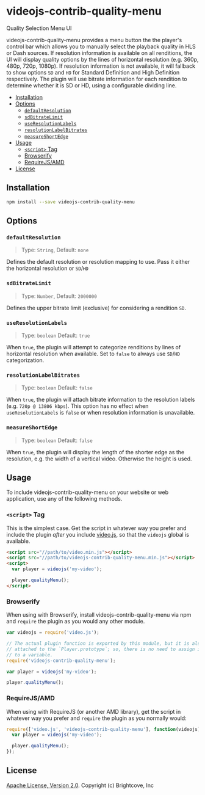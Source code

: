 # videojs-contrib-quality-menu

Quality Selection Menu UI

videojs-contrib-quality-menu provides a menu button the the player's control bar which allows you to manually select the playback quality in HLS or Dash sources. If resolution information is available on all renditions, the UI will display quality options by the lines of horizontal resolution (e.g. 360p, 480p, 720p, 1080p). If resolution information is not available, it will fallback to show options `SD` and `HD` for Standard Definition and High Definition respectively. The plugin will use bitrate information for each rendition to determine whether it is SD or HD, using a configurable dividing line.

<!-- START doctoc generated TOC please keep comment here to allow auto update -->
<!-- DON'T EDIT THIS SECTION, INSTEAD RE-RUN doctoc TO UPDATE -->

- [Installation](#installation)
- [Options](#options)
  - [`defaultResolution`](#defaultresolution)
  - [`sdBitrateLimit`](#sdbitratelimit)
  - [`useResolutionLabels`](#useresolutionlabels)
  - [`resolutionLabelBitrates`](#resolutionlabelbitrates)
  - [`measureShortEdge`](#measureshortedge)
- [Usage](#usage)
  - [`<script>` Tag](#script-tag)
  - [Browserify](#browserify)
  - [RequireJS/AMD](#requirejsamd)
- [License](#license)

<!-- END doctoc generated TOC please keep comment here to allow auto update -->
## Installation

```sh
npm install --save videojs-contrib-quality-menu
```

## Options

### `defaultResolution`
> Type: `String`, Default: `none`

Defines the default resolution or resolution mapping to use. Pass it either the horizontal resolution or `SD`/`HD`

### `sdBitrateLimit`

> Type: `Number`, Default: `2000000`

Defines the upper bitrate limit (exclusive) for considering a rendition `SD`.

### `useResolutionLabels`

> Type: `boolean` Default: `true`

When `true`, the plugin will attempt to categorize renditions by lines of horizontal resolution when available. Set to `false` to always use `SD`/`HD` categorization.

### `resolutionLabelBitrates`

> Type: `boolean` Default: `false`

When `true`, the plugin will attach bitrate information to the resolution labels (e.g. `720p @ 13806 kbps`). This option has no effect when `useResolutionLabels` is `false` or when resolution information is unavailable.

### `measureShortEdge`

> Type: `boolean` Default: `false`

When `true`, the plugin will display the length of the shorter edge as the resolution, e.g. the width of a vertical video. Otherwise the height is used.

## Usage

To include videojs-contrib-quality-menu on your website or web application, use any of the following methods.

### `<script>` Tag

This is the simplest case. Get the script in whatever way you prefer and include the plugin _after_ you include [video.js][videojs], so that the `videojs` global is available.

```html
<script src="//path/to/video.min.js"></script>
<script src="//path/to/videojs-contrib-quality-menu.min.js"></script>
<script>
  var player = videojs('my-video');

  player.qualityMenu();
</script>
```

### Browserify

When using with Browserify, install videojs-contrib-quality-menu via npm and `require` the plugin as you would any other module.

```js
var videojs = require('video.js');

// The actual plugin function is exported by this module, but it is also
// attached to the `Player.prototype`; so, there is no need to assign it
// to a variable.
require('videojs-contrib-quality-menu');

var player = videojs('my-video');

player.qualityMenu();
```

### RequireJS/AMD

When using with RequireJS (or another AMD library), get the script in whatever way you prefer and `require` the plugin as you normally would:

```js
require(['video.js', 'videojs-contrib-quality-menu'], function(videojs) {
  var player = videojs('my-video');

  player.qualityMenu();
});
```

## License

[Apache License, Version 2.0](https://www.apache.org/licenses/LICENSE-2.0). Copyright (c) Brightcove, Inc


[videojs]: http://videojs.com/
